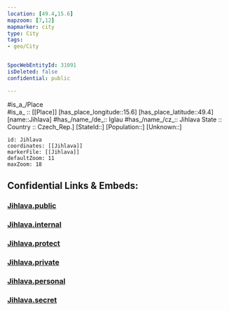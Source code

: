 ```yaml
---
location: [49.4,15.6] 
mapzoom: [7,12] 
mapmarker: city 
type: City
tags:
- geo/City


SpocWebEntityId: 31091
isDeleted: false
confidential: public

---
```

#is_a_/Place  
#is_a_ :: [[Place]] 
[has_place_longitude::15.6] 
[has_place_latitude::49.4] 
[name::Jihlava] 
#has_/name_/de_:: Iglau
#has_/name_/cz_:: Jihlava
State ::  
Country :: Czech_Rep.] 
[StateId::] 
[Population::] 
[Unknown::] 


```leaflet
id: Jihlava
coordinates: [[Jihlava]] 
markerFile: [[Jihlava]] 
defaultZoom: 11 
maxZoom: 18
```


## Confidential Links & Embeds: 

### [Jihlava.public](/_public/\Earth\Continent\Europe\Europe~Central\Czech_Republic\regions~Czech_Republic\Vysočina\counties~Kraj_VysočinaJihlava.public.md) 

### [Jihlava.internal](/_internal/\Earth\Continent\Europe\Europe~Central\Czech_Republic\regions~Czech_Republic\Vysočina\counties~Kraj_VysočinaJihlava.internal.md) 

### [Jihlava.protect](/_protect/\Earth\Continent\Europe\Europe~Central\Czech_Republic\regions~Czech_Republic\Vysočina\counties~Kraj_VysočinaJihlava.protect.md) 

### [Jihlava.private](/_private/\Earth\Continent\Europe\Europe~Central\Czech_Republic\regions~Czech_Republic\Vysočina\counties~Kraj_VysočinaJihlava.private.md) 

### [Jihlava.personal](/_personal/\Earth\Continent\Europe\Europe~Central\Czech_Republic\regions~Czech_Republic\Vysočina\counties~Kraj_VysočinaJihlava.personal.md) 

### [Jihlava.secret](/_secret/\Earth\Continent\Europe\Europe~Central\Czech_Republic\regions~Czech_Republic\Vysočina\counties~Kraj_VysočinaJihlava.secret.md)

